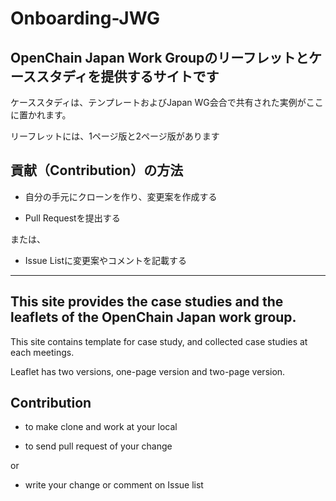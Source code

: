 # Onboarding-JWG

## OpenChain Japan Work Groupのリーフレットとケーススタディを提供するサイトです

ケーススタディは、テンプレートおよびJapan WG会合で共有された実例がここに置かれます。

リーフレットには、1ページ版と2ページ版があります

## 貢献（Contribution）の方法

* 自分の手元にクローンを作り、変更案を作成する

* Pull Requestを提出する

または、

* Issue Listに変更案やコメントを記載する

---

## This site provides the case studies and the leaflets of the OpenChain Japan work group.

This site contains template for case study, and collected case studies at each meetings.

Leaflet has two versions, one-page version and two-page version.

## Contribution

* to make clone and work at your local

* to send pull request of your change 

or 

* write your change or comment on Issue list
